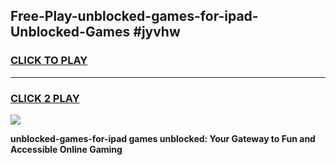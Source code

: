 
## Free-Play-unblocked-games-for-ipad-Unblocked-Games #jyvhw
<h3>
<a href="https://news.freeplayer.one?title=unblocked-games-for-ipad&ref=8M">CLICK TO PLAY</a></h3>
<hr>

<h3>
<a href="https://news.freeplayer.one?title=unblocked-games-for-ipad&ref=8M">CLICK 2 PLAY</a>
  
</h3>

<a href="https://news.freeplayer.one?title=unblocked-games-for-ipad&ref=8M"><img src="https://clearcache.store/games.png"></a>


**unblocked-games-for-ipad games unblocked: Your Gateway to Fun and Accessible Online Gaming**
